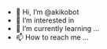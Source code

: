 - 👋 Hi, I’m @akikobot
- 👀 I’m interested in 
- 🌱 I’m currently learning ...
- 📫 How to reach me ...

<!---
akikobot/akikobot is a ✨ special ✨ repository because its `README.md` (this file) appears on your GitHub profile.
You can click the Preview link to take a look at your changes.
--->
